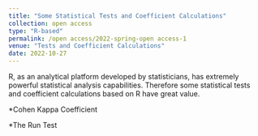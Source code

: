 ```yaml
---
title: "Some Statistical Tests and Coefficient Calculations"
collection: open access
type: "R-based"
permalink: /open access/2022-spring-open access-1
venue: "Tests and Coefficient Calculations"
date: 2022-10-27
---
```


R, as an analytical platform developed by statisticians, has extremely powerful statistical analysis capabilities. Therefore some statistical tests and coefficient calculations based on R have great value.

*Cohen Kappa Coefficient

*The Run Test



